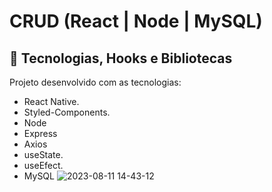 # CRUD (React | Node | MySQL)
## 🚀 Tecnologias, Hooks e Bibliotecas
Projeto desenvolvido com as tecnologias:
- React Native.
- Styled-Components.
- Node
- Express
- Axios
- useState.
- useEfect.
- MySQL
![2023-08-11 14-43-12](https://github.com/manoelvieira0/crud/assets/76048368/1051341c-5c85-4c69-a2e0-27c64cc41add)
